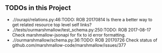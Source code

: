 ## TODOs in this Project
 * .//ourapi/relations.py:46:TODO: ROB 20170814 Is there a better way to get related resource top level self links?
 * .//tests/ourmarshmallow/test_schema.py:250:TODO: ROB 2017-08-17 Check marshmallow-jsonapi for fix to id error formatting.
 * .//ourmarshmallow/schema.py:36:TODO: ROB 20170726 Check status of github.com/marshmallow-code/marshmallow/issues/377
